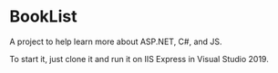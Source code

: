 # BookList
A project to help learn more about ASP.NET, C#, and JS.

To start it, just clone it and run it on IIS Express in Visual Studio 2019.
